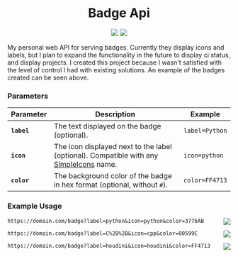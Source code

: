 <h1 align="center">Badge Api</h1>

<div align="center">
  <a href="https://github.com/ParkerBritt?tab=repositories&q=&type=&language=python&sort="><img src="https://parkerbritt.com/badge?label=python&icon=python&color=3776AB"></a>
   <a href="https://github.com/FastAPI/FastAPI"><img src="https://parkerbritt.com/badge?label=FastAPI&icon=fastapi&color=009688"></a>
</div>

My personal web API for serving badges.
Currently they display icons and labels, but I plan to expand the functionality in the future to display ci status, and display projects.
I created this project because I wasn't satisfied with the level of control I had with existing solutions.
An example of the badges created can be seen above.

### Parameters

| **Parameter** | **Description** | **Example** |
|---------------|-----------------|-------------|
| **`label`**   | The text displayed on the badge (optional). | `label=Python` |
| **`icon`**    | The icon displayed next to the label (optional). Compatible with any [SimpleIcons](https://simpleicons.org) name. | `icon=python` |
| **`color`**   | The background color of the badge in hex format (optional, without `#`). | `color=FF4713` |



### Example Usage
<code>https:\/\/domain.com\/badge?label=python&icon=python&color=3776AB</code>
<img src="https://parkerbritt.com/badge?label=python&icon=python&color=3776AB" align="right">

<code>https:\/\/domain.com\/badge?label=C%2B%2B&icon=cpp&color=00599C</code>
<img src="https://parkerbritt.com/badge?label=C%2B%2B&icon=cpp&color=00599C" align="right">

<code>https:\/\/domain.com\/badge?label=houdini&icon=houdini&color=FF4713</code>
<img src="https://parkerbritt.com/badge?label=houdini&icon=houdini&color=FF4713" align="right">
